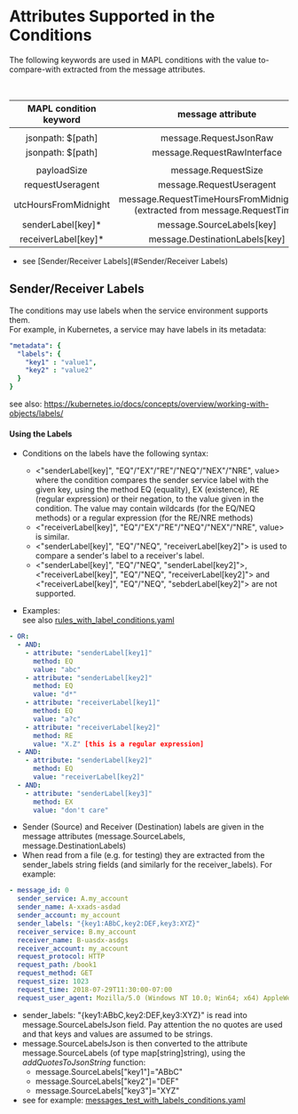 # Attributes Supported in the Conditions  

The following keywords are used in MAPL conditions with the value to-compare-with extracted from the message attributes.

<br>

| MAPL condition keyword | message attribute |
|:---------------------:|:-----:|
|||
|   jsonpath: $[path]   | message.RequestJsonRaw |
|   jsonpath: $[path]   | message.RequestRawInterface |
|||
|      payloadSize      | message.RequestSize |
|    requestUseragent   | message.RequestUseragent |
|  utcHoursFromMidnight | message.RequestTimeHoursFromMidnightUTC<br>(extracted from message.RequestTime)||
|   senderLabel[key]*   | message.SourceLabels[key] |
|  receiverLabel[key]*  | message.DestinationLabels[key] | 


* see [Sender/Receiver Labels](#Sender/Receiver Labels)

## Sender/Receiver Labels

The conditions may use labels when the service environment supports them.  
For example, in Kubernetes, a service may have labels in its metadata:
```yaml
"metadata": {
  "labels": {
    "key1" : "value1",
    "key2" : "value2"
  }
}
``` 
see also: https://kubernetes.io/docs/concepts/overview/working-with-objects/labels/  
  
  
#### Using the Labels 
* Conditions on the labels have the following syntax:
   - <"senderLabel[key]", "EQ"/"EX"/"RE"/"NEQ"/"NEX"/"NRE", value>  
   where the condition compares the sender service label with the given key, using the method EQ (equality), EX (existence), RE (regular expression) or their negation, 
   to the value given in the condition. The value may contain wildcards (for the EQ/NEQ methods) or a regular expression (for the RE/NRE methods) 
    - <"receiverLabel[key]", "EQ"/"EX"/"RE"/"NEQ"/"NEX"/"NRE", value> is similar.
    - <"senderLabel[key]", "EQ"/"NEQ", "receiverLabel[key2]"> is used to compare a sender's label to a receiver's label. 
    - <"senderLabel[key]", "EQ"/"NEQ", "senderLabel[key2]">, <"receiverLabel[key]", "EQ"/"NEQ", "receiverLabel[key2]"> and <"receiverLabel[key]", "EQ"/"NEQ", "sebderLabel[key2]"> are not supported.

* Examples:  
see also  [rules_with_label_conditions.yaml](https://github.com/octarinesec/MAPL/tree/main/examples/rules_with_label_conditions.yaml)
          

```yaml
- OR:
  - AND:
    - attribute: "senderLabel[key1]"
      method: EQ
      value: "abc"
    - attribute: "senderLabel[key2]"
      method: EQ
      value: "d*"
    - attribute: "receiverLabel[key1]"
      method: EQ
      value: "a?c"
    - attribute: "receiverLabel[key2]"
      method: RE
      value: "X.Z" [this is a regular expression]
  - AND:
    - attribute: "senderLabel[key2]"
      method: EQ
      value: "receiverLabel[key2]"
  - AND:
    - attribute: "senderLabel[key3]"
      method: EX
      value: "don't care"

```

* Sender (Source) and Receiver (Destination) labels are given in the message attributes (message.SourceLabels, message.DestinationLabels) 
* When read from a file (e.g. for testing) they are extracted from the sender_labels string fields (and similarly for the receiver_labels). For example:
```yaml
- message_id: 0
  sender_service: A.my_account
  sender_name: A-xxads-asdad
  sender_account: my_account
  sender_labels: "{key1:ABbC,key2:DEF,key3:XYZ}"
  receiver_service: B.my_account
  receiver_name: B-uasdx-asdgs
  receiver_account: my_account
  request_protocol: HTTP
  request_path: /book1
  request_method: GET
  request_size: 1023
  request_time: 2018-07-29T11:30:00-07:00
  request_user_agent: Mozilla/5.0 (Windows NT 10.0; Win64; x64) AppleWebKit/537.36 (KHTML, like Gecko) Chrome/67.0.3396.99 Safari/537.36
```
  - sender_labels: "{key1:ABbC,key2:DEF,key3:XYZ}" is read into message.SourceLabelsJson field. Pay attention the no quotes are used and that keys and values are assumed to be strings.
  - message.SourceLabelsJson is then converted to the attribute message.SourceLabels (of type map[string]string), using the *addQuotesToJsonString* function:
    - message.SourceLabels["key1"]="ABbC"
    - message.SourceLabels["key2"]="DEF"
    - message.SourceLabels["key3"]="XYZ"
  - see for example:  [messages_test_with_labels_conditions.yaml](https://github.com/octarinesec/MAPL/tree/main/examples/messages_test_with_labels_conditions.yaml)
 
